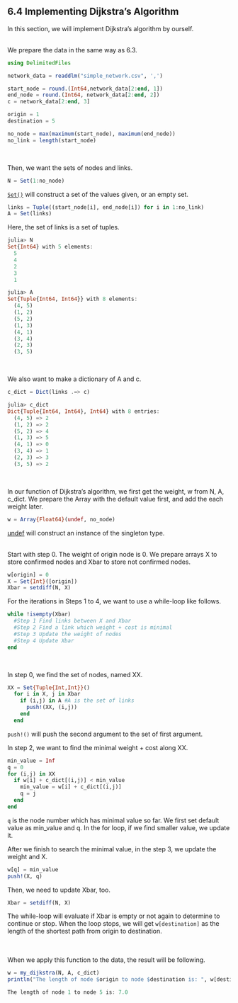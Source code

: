 ## 6.4 Implementing Dijkstra’s Algorithm  

In this section, we will implement Dijkstra’s algorithm by ourself.  
<br>

We prepare the data in the same way as 6.3.  
```julia
using DelimitedFiles

network_data = readdlm("simple_network.csv", ',')

start_node = round.(Int64,network_data[2:end, 1])
end_node = round.(Int64, network_data[2:end, 2])
c = network_data[2:end, 3]

origin = 1
destination = 5

no_node = max(maximum(start_node), maximum(end_node))
no_link = length(start_node)
```
<br>

Then, we want the sets of nodes and links.  
```julia
N = Set(1:no_node)
```
[```Set()```](https://docs.julialang.org/en/v1/base/collections/#Base.Set) will construct a set of the values given, or an empty set.  
```julia
links = Tuple((start_node[i], end_node[i]) for i in 1:no_link)
A = Set(links)
```
Here, the set of links is a set of tuples.  
```julia
julia> N
Set{Int64} with 5 elements:
  5
  4
  2
  3
  1
```
```julia
julia> A
Set{Tuple{Int64, Int64}} with 8 elements:
  (4, 5)
  (1, 2)
  (5, 2)
  (1, 3)
  (4, 1)
  (3, 4)
  (2, 3)
  (3, 5)
```
<br>

We also want to make a dictionary of A and c.  
```julia
c_dict = Dict(links .=> c)
```
```julia
julia> c_dict
Dict{Tuple{Int64, Int64}, Int64} with 8 entries:
  (4, 5) => 2
  (1, 2) => 2
  (5, 2) => 4
  (1, 3) => 5
  (4, 1) => 0
  (3, 4) => 1
  (2, 3) => 3
  (3, 5) => 2
```
<br>

In our function of Dijkstra’s algorithm, we first get the weight, w from N, A, c_dict. We prepare the Array with the default value first, and add the each weight later.  
```julia
w = Array{Float64}(undef, no_node)
```
[undef](https://docs.julialang.org/en/v1/base/arrays/#Core.undef) will construct an instance of the singleton type.  
<br>

Start with step 0. The weight of origin node is 0. We prepare arrays X to store confirmed nodes and Xbar to store not confirmed nodes.  
```julia
w[origin] = 0
X = Set{Int}([origin])
Xbar = setdiff(N, X)
```

For the iterations in Steps 1 to 4, we want to  use a while-loop like follows.  
```julia
while !isempty(Xbar)
  #Step 1 Find links between X and Xbar
  #Step 2 Find a link which weight + cost is minimal
  #Step 3 Update the weight of nodes
  #Step 4 Update Xbar
end
```
<br>

In step 0, we find the set of nodes, named XX.  
```julia
XX = Set{Tuple{Int,Int}}()
  for i in X, j in Xbar
    if (i,j) in A #A is the set of links
      push!(XX, (i,j))
    end
  end
```
```push!()``` will push the second argument to the set of first argument.  

In step 2, we want to find the minimal weight + cost along XX.  
```julia
min_value = Inf
q = 0
for (i,j) in XX
  if w[i] + c_dict[(i,j)] < min_value
    min_value = w[i] + c_dict[(i,j)]
    q = j
  end
end
```
```q``` is the node number which has minimal value so far. We first set default value as min_value and q. In the for loop, if we find smaller value, we update it.  

After we finish to search the minimal value, in the step 3, we update the weight and X.  
```julia
w[q] = min_value
push!(X, q)
```

Then, we need to update Xbar, too.  
```julia
Xbar = setdiff(N, X)
```

The while-loop will evaluate if Xbar is empty or not again to determine to continue or stop. When the loop stops, we will get ```w[destination]``` as the length of the shortest path from origin to destination.  
<br>
<br>

When we apply this function to the data, the result will be following.  
```julia
w = my_dijkstra(N, A, c_dict)
println("The length of node $origin to node $destination is: ", w[destination])
```
```julia
The length of node 1 to node 5 is: 7.0
```
